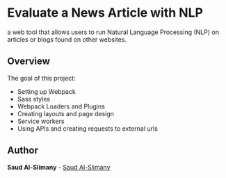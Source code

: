 # Evaluate a News Article with NLP
 a web tool that allows users to run Natural Language Processing (NLP) on articles or blogs found on other websites.

## Overview

The goal of this project:
- Setting up Webpack
- Sass styles
- Webpack Loaders and Plugins
- Creating layouts and page design
- Service workers
- Using APIs and creating requests to external urls

## Author

**Saud Al-Slimany**  - [Saud Al-Slimany](https://github.com/SaudC21)